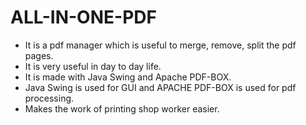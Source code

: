 # ALL-IN-ONE-PDF
 
 - It is a pdf manager which is useful to merge, remove, split the pdf pages.
 - It is very useful in day to day life.
 - It is made with Java Swing and Apache PDF-BOX.
 - Java Swing is used for GUI and APACHE PDF-BOX is used for pdf processing.
 - Makes the work of printing shop worker easier.

